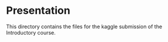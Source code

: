 # Presentation

This directory contains the files for the kaggle submission of the Introductory course.
